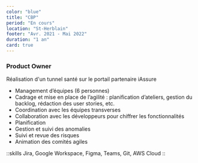 ```yaml
---
color: "blue"
title: "CBP"
period: "En cours"
location: "St-Herblain"
footer: "Avr. 2021 - Mai 2022"
duration: "1 an"
card: true
---
```


### Product Owner

Réalisation d'un tunnel santé sur le portail partenaire iAssure

- Management d’équipes (6 personnes)
- Cadrage et mise en place de l’agilité : 
planification d’ateliers, gestion du backlog, rédaction des user stories, etc.
- Coordination avec les équipes transverses
- Collaboration avec les développeurs pour chiffrer les fonctionnalités
- Planification
- Gestion et suivi des anomalies
- Suivi et revue des risques
- Animation des comités agiles

::skills
Jira, Google Workspace, Figma, Teams, Git, AWS Cloud
::
